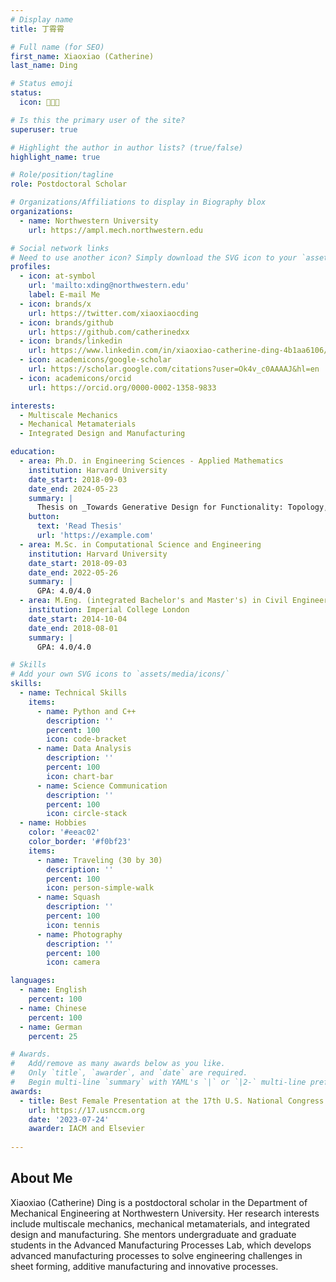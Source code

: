 ```yaml
---
# Display name
title: 丁霄霄

# Full name (for SEO)
first_name: Xiaoxiao (Catherine)
last_name: Ding

# Status emoji
status:
  icon: 👩🏻‍🎓

# Is this the primary user of the site?
superuser: true

# Highlight the author in author lists? (true/false)
highlight_name: true

# Role/position/tagline
role: Postdoctoral Scholar

# Organizations/Affiliations to display in Biography blox
organizations:
  - name: Northwestern University 
    url: https://ampl.mech.northwestern.edu

# Social network links
# Need to use another icon? Simply download the SVG icon to your `assets/media/icons/` folder.
profiles:
  - icon: at-symbol
    url: 'mailto:xding@northwestern.edu'
    label: E-mail Me
  - icon: brands/x
    url: https://twitter.com/xiaoxiaocding
  - icon: brands/github
    url: https://github.com/catherinedxx
  - icon: brands/linkedin
    url: https://www.linkedin.com/in/xiaoxiao-catherine-ding-4b1aa6106/
  - icon: academicons/google-scholar
    url: https://scholar.google.com/citations?user=Ok4v_c0AAAAJ&hl=en
  - icon: academicons/orcid
    url: https://orcid.org/0000-0002-1358-9833

interests:
  - Multiscale Mechanics
  - Mechanical Metamaterials
  - Integrated Design and Manufacturing

education:
  - area: Ph.D. in Engineering Sciences - Applied Mathematics
    institution: Harvard University
    date_start: 2018-09-03
    date_end: 2024-05-23
    summary: |
      Thesis on _Towards Generative Design for Functionality: Topology, Geometry, and Elasticity of Textiles_. Supervised by [Professor Chris Rycroft](https://people.math.wisc.edu/~chr/). Member of SIAM, APS, MRS, SES and IACM.
    button:
      text: 'Read Thesis'
      url: 'https://example.com'
  - area: M.Sc. in Computational Science and Engineering
    institution: Harvard University
    date_start: 2018-09-03
    date_end: 2022-05-26
    summary: |
      GPA: 4.0/4.0
  - area: M.Eng. (integrated Bachelor's and Master's) in Civil Engineering
    institution: Imperial College London
    date_start: 2014-10-04
    date_end: 2018-08-01
    summary: |
      GPA: 4.0/4.0

# Skills
# Add your own SVG icons to `assets/media/icons/`
skills:
  - name: Technical Skills
    items:
      - name: Python and C++
        description: ''
        percent: 100
        icon: code-bracket
      - name: Data Analysis
        description: ''
        percent: 100
        icon: chart-bar
      - name: Science Communication
        description: ''
        percent: 100
        icon: circle-stack
  - name: Hobbies
    color: '#eeac02'
    color_border: '#f0bf23'
    items:
      - name: Traveling (30 by 30)
        description: ''
        percent: 100
        icon: person-simple-walk
      - name: Squash
        description: ''
        percent: 100
        icon: tennis
      - name: Photography
        description: ''
        percent: 100
        icon: camera

languages:
  - name: English
    percent: 100
  - name: Chinese
    percent: 100
  - name: German
    percent: 25

# Awards.
#   Add/remove as many awards below as you like.
#   Only `title`, `awarder`, and `date` are required.
#   Begin multi-line `summary` with YAML's `|` or `|2-` multi-line prefix and indent 2 spaces below.
awards:
  - title: Best Female Presentation at the 17th U.S. National Congress on Computational Mechanics
    url: https://17.usnccm.org
    date: '2023-07-24'
    awarder: IACM and Elsevier
    
---
```


## About Me

Xiaoxiao (Catherine) Ding is a postdoctoral scholar in the Department of Mechanical Engineering at Northwestern University. Her research interests include multiscale mechanics, mechanical metamaterials, and integrated design and manufacturing. She mentors undergraduate and graduate students in the Advanced Manufacturing Processes Lab, which develops advanced manufacturing processes to solve engineering challenges in sheet forming, additive manufacturing and innovative processes. 


